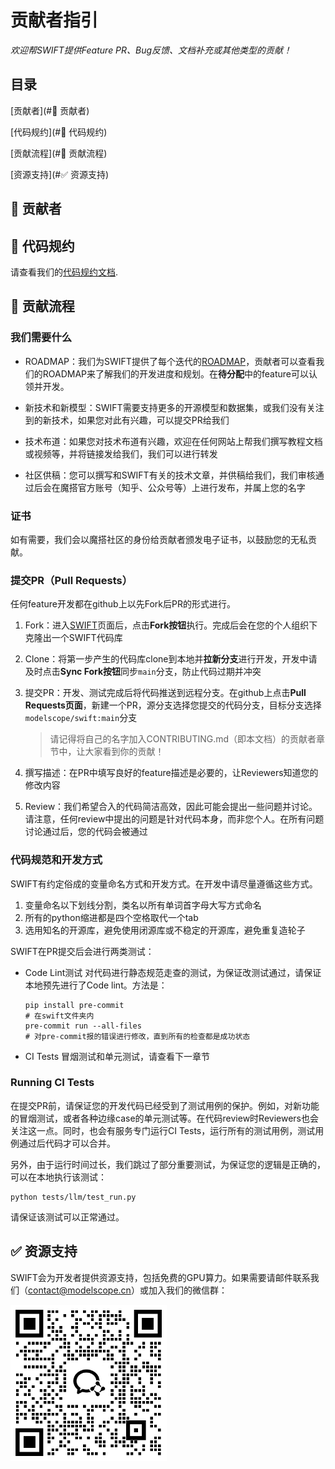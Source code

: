 # 贡献者指引

*欢迎帮SWIFT提供Feature PR、Bug反馈、文档补充或其他类型的贡献！*

## 目录

[贡献者](#🏅 贡献者)

[代码规约](#📖 代码规约)

[贡献流程](#🔁 贡献流程)

[资源支持](#✅ 资源支持)

## 🏅 贡献者



## 📖 代码规约

请查看我们的[代码规约文档](https://github.com/modelscope/swift/blob/main/CODE_OF_CONDUCT.md).

## 🔁 贡献流程

### 我们需要什么

- ROADMAP：我们为SWIFT提供了每个迭代的[ROADMAP]()，贡献者可以查看我们的ROADMAP来了解我们的开发进度和规划。在**待分配**中的feature可以认领并开发。

- 新技术和新模型：SWIFT需要支持更多的开源模型和数据集，或我们没有关注到的新技术，如果您对此有兴趣，可以提交PR给我们
- 技术布道：如果您对技术布道有兴趣，欢迎在任何网站上帮我们撰写教程文档或视频等，并将链接发给我们，我们可以进行转发
- 社区供稿：您可以撰写和SWIFT有关的技术文章，并供稿给我们，我们审核通过后会在魔搭官方账号（知乎、公众号等）上进行发布，并属上您的名字

### 证书

如有需要，我们会以魔搭社区的身份给贡献者颁发电子证书，以鼓励您的无私贡献。

### 提交PR（Pull Requests）

任何feature开发都在github上以先Fork后PR的形式进行。

1. Fork：进入[SWIFT](https://github.com/modelscope/swift)页面后，点击**Fork按钮**执行。完成后会在您的个人组织下克隆出一个SWIFT代码库

2. Clone：将第一步产生的代码库clone到本地并**拉新分支**进行开发，开发中请及时点击**Sync Fork按钮**同步`main`分支，防止代码过期并冲突

3. 提交PR：开发、测试完成后将代码推送到远程分支。在github上点击**Pull Requests页面**，新建一个PR，源分支选择您提交的代码分支，目标分支选择`modelscope/swift:main`分支

   > 请记得将自己的名字加入CONTRIBUTING.md（即本文档）的贡献者章节中，让大家看到你的贡献！

4. 撰写描述：在PR中填写良好的feature描述是必要的，让Reviewers知道您的修改内容

5. Review：我们希望合入的代码简洁高效，因此可能会提出一些问题并讨论。请注意，任何review中提出的问题是针对代码本身，而非您个人。在所有问题讨论通过后，您的代码会被通过

### 代码规范和开发方式

SWIFT有约定俗成的变量命名方式和开发方式。在开发中请尽量遵循这些方式。

1. 变量命名以下划线分割，类名以所有单词首字母大写方式命名
2. 所有的python缩进都是四个空格取代一个tab
3. 选用知名的开源库，避免使用闭源库或不稳定的开源库，避免重复造轮子

SWIFT在PR提交后会进行两类测试：

- Code Lint测试 对代码进行静态规范走查的测试，为保证改测试通过，请保证本地预先进行了Code lint。方法是：

  ```shell
  pip install pre-commit
  # 在swift文件夹内
  pre-commit run --all-files
  # 对pre-commit报的错误进行修改，直到所有的检查都是成功状态
  ```

- CI Tests 冒烟测试和单元测试，请查看下一章节

### Running CI Tests

在提交PR前，请保证您的开发代码已经受到了测试用例的保护。例如，对新功能的冒烟测试，或者各种边缘case的单元测试等。在代码review时Reviewers也会关注这一点。同时，也会有服务专门运行CI Tests，运行所有的测试用例，测试用例通过后代码才可以合并。

另外，由于运行时间过长，我们跳过了部分重要测试，为保证您的逻辑是正确的，可以在本地执行该测试：

```shell
python tests/llm/test_run.py
```

请保证该测试可以正常通过。

## ✅ 资源支持

SWIFT会为开发者提供资源支持，包括免费的GPU算力。如果需要请邮件联系我们（[contact@modelscope.cn](mailto:contact@modelscope.cn)）或加入我们的微信群：

<p align="left">
<img src="asset/wechat.png" width="250" style="display: inline-block;">
</p>
